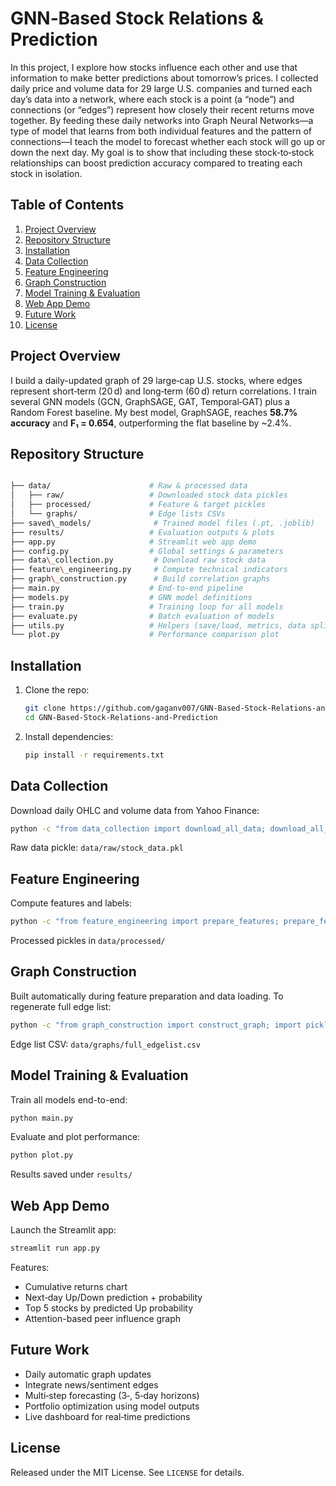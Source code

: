 # GNN‑Based Stock Relations & Prediction

In this project, I explore how stocks influence each other and use that information to make better predictions about tomorrow’s prices. I collected daily price and volume data for 29 large U.S. companies and turned each day’s data into a network, where each stock is a point (a “node”) and connections (or “edges”) represent how closely their recent returns move together. By feeding these daily networks into Graph Neural Networks—a type of model that learns from both individual features and the pattern of connections—I teach the model to forecast whether each stock will go up or down the next day. My goal is to show that including these stock‑to‑stock relationships can boost prediction accuracy compared to treating each stock in isolation.

## Table of Contents
1. [Project Overview](#project-overview)  
2. [Repository Structure](#repository-structure)  
3. [Installation](#installation)  
4. [Data Collection](#data-collection)  
5. [Feature Engineering](#feature-engineering)  
6. [Graph Construction](#graph-construction)  
7. [Model Training & Evaluation](#model-training--evaluation)  
8. [Web App Demo](#web-app-demo)  
9. [Future Work](#future-work)  
10. [License](#license)  

## Project Overview
I build a daily-updated graph of 29 large‑cap U.S. stocks, where edges represent short‑term (20 d) and long‑term (60 d) return correlations. I train several GNN models (GCN, GraphSAGE, GAT, Temporal‑GAT) plus a Random Forest baseline. My best model, GraphSAGE, reaches **58.7% accuracy** and **F₁ = 0.654**, outperforming the flat baseline by ~2.4%.

## Repository Structure

```bash

├── data/                      # Raw & processed data
│   ├── raw/                   # Downloaded stock data pickles
│   ├── processed/             # Feature & target pickles
│   └── graphs/                # Edge lists CSVs
├── saved\_models/              # Trained model files (.pt, .joblib)
├── results/                   # Evaluation outputs & plots
├── app.py                     # Streamlit web app demo
├── config.py                  # Global settings & parameters
├── data\_collection.py         # Download raw stock data
├── feature\_engineering.py     # Compute technical indicators
├── graph\_construction.py      # Build correlation graphs
├── main.py                    # End-to-end pipeline
├── models.py                  # GNN model definitions
├── train.py                   # Training loop for all models
├── evaluate.py                # Batch evaluation of models
├── utils.py                   # Helpers (save/load, metrics, data split)
└── plot.py                    # Performance comparison plot

```

## Installation
1. Clone the repo:
   ```bash
   git clone https://github.com/gaganv007/GNN-Based-Stock-Relations-and-Prediction.git
   cd GNN-Based-Stock-Relations-and-Prediction
   ```
2. Install dependencies:

   ```bash
   pip install -r requirements.txt
   ```

## Data Collection

Download daily OHLC and volume data from Yahoo Finance:

```bash
python -c "from data_collection import download_all_data; download_all_data()"
```

Raw data pickle: `data/raw/stock_data.pkl`

## Feature Engineering

Compute features and labels:

```bash
python -c "from feature_engineering import prepare_features; prepare_features()"
```

Processed pickles in `data/processed/`

## Graph Construction

Built automatically during feature preparation and data loading. To regenerate full edge list:

```bash
python -c "from graph_construction import construct_graph; import pickle, config; feats = pickle.load(open(config.PROCESSED_DIR+'/features.pkl','rb')); construct_graph(feats)"
```

Edge list CSV: `data/graphs/full_edgelist.csv`

## Model Training & Evaluation

Train all models end-to-end:

```bash
python main.py
```

Evaluate and plot performance:

```bash
python plot.py
```

Results saved under `results/`

## Web App Demo

Launch the Streamlit app:

```bash
streamlit run app.py
```

Features:

* Cumulative returns chart
* Next‑day Up/Down prediction + probability
* Top 5 stocks by predicted Up probability
* Attention-based peer influence graph


## Future Work

* Daily automatic graph updates
* Integrate news/sentiment edges
* Multi‑step forecasting (3‑, 5‑day horizons)
* Portfolio optimization using model outputs
* Live dashboard for real‑time predictions

## License

Released under the MIT License. See `LICENSE` for details.
